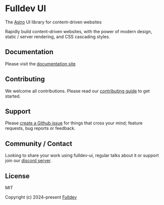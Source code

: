 # Fulldev UI

The [Astro][astro] UI library for content-driven websites

Rapidly build content-driven websites, with the power of modern design,
static / server rendering, and CSS cascading styles.

## Documentation

Please visit the [documentation site][docs]

## Contributing

We welcome all contributions. Please read our [contributing guide](/CONTRIBUTING.md) to get started.

## Support

Please [create a Github issue][issues] for things that cross your mind; feature requests, bug reports or feedback.

## Community / Contact

Looking to share your work using fulldev-ui, regular talks about it or support join our [discord server](https://discord.gg/tdmUyH2YE4).

## License

MIT

Copyright (c) 2024–present [Fulldev][fulldev]

[astro]: https://astro.build/
[docs]: https://ui.full.dev/
[fulldev]: https://full.dev/
[issues]: https://github.com/fulldotdev/ui/issues/
